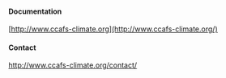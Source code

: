 #### Documentation

[http://www.ccafs-climate.org](http://www.ccafs-climate.org/)

#### Contact

http://www.ccafs-climate.org/contact/
